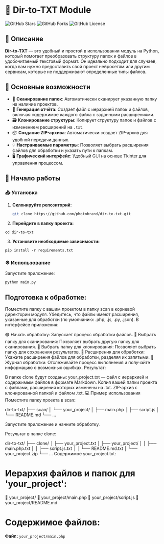 # 📁 Dir-to-TXT Module

![GitHub Stars](https://img.shields.io/github/stars/photobrand/dir-to-txt?style=social)
![GitHub Forks](https://img.shields.io/github/forks/photobrand/dir-to-txt?style=social)
![GitHub License](https://img.shields.io/github/license/photobrand/dir-to-txt)

## 📝 Описание

**Dir-to-TXT** — это удобный и простой в использовании модуль на Python, который помогает преобразовать структуру папок и файлов в удобочитаемый текстовый формат. Он идеально подходит для случаев, когда вам нужно предоставить свой проект нейросетям или другим сервисам, которые не поддерживают определенные типы файлов.

## 🎯 Основные возможности

- 📂 **Сканирование папок**: Автоматически сканирует указанную папку на наличие проектов.
- 📝 **Генерация отчёта**: Создает файл с иерархией папок и файлов, включая содержимое каждого файла с заданными расширениями.
- 🗃️ **Клонирование структуры**: Копирует структуру папок и файлов с изменением расширений на `.txt`.
- 📦 **Создание ZIP-архива**: Автоматически создает ZIP-архив для удобной передачи данных.
- 💡 **Настраиваемые параметры**: Позволяет выбрать расширения файлов для обработки и указать пути к папкам.
- 🖥️ **Графический интерфейс**: Удобный GUI на основе Tkinter для управления процессом.

## 🚀 Начало работы

### 📥 Установка

1. **Склонируйте репозиторий:**

   ```bash
   git clone https://github.com/photobrand/dir-to-txt.git

2. **Перейдите в папку проекта:**

`cd dir-to-txt`

3. **Установите необходимые зависимости:**

`pip install -r requirements.txt`

### ⚙️ Использование
Запустите приложение:

`python main.py`

## Подготовка к обработке:

Поместите папку с вашим проектом в папку scan в корневой директории модуля.
Убедитесь, что файлы имеют расширения, указанные для обработки (по умолчанию: .php, .js, .py, .json).
В интерфейсе приложения:

🟢 Начать обработку: Запускает процесс обработки файлов.
📂 Выбрать папку для сканирования: Позволяет выбрать другую папку для сканирования.
📁 Выбрать папку для клонирования: Позволяет выбрать папку для сохранения результатов.
📝 Расширения для обработки: Укажите расширения файлов для обработки, разделяя их запятыми.
📄 Журнал обработки: Отслеживайте процесс выполнения и получайте информацию о возможных ошибках.
Результат:

В папке clone будут созданы:
your_project.txt — файл с иерархией и содержимым файлов в формате Markdown.
Копия вашей папки проекта с файлами, расширения которых изменены на .txt.
ZIP-архив с клонированной папкой и файлом .txt.
💻 Пример использования
Поместите папку проекта в scan:

dir-to-txt/
├── scan/
│   └── your_project/
│       ├── main.php
│       ├── script.js
│       └── README.md
└── ...

Запустите приложение и начните обработку.

Результат в папке clone:

dir-to-txt/
├── clone/
│   ├── your_project.txt
│   ├── your_project/
│   │   ├── main.php.txt
│   │   ├── script.js.txt
│   │   └── README.md.txt
│   └── your_project.zip
└── ...
Содержимое your_project.txt:

# Иерархия файлов и папок для 'your_project':

📁 your_project/
📄 your_project/main.php
📄 your_project/script.js
📄 your_project/README.md

# Содержимое файлов:

**Файл:** 
`your_project/main.php`

<?php // Ваш PHP код здесь ``` --- **Файл:** `your_project/script.js` ``` // Ваш JavaScript код здесь ``` --- **Файл:** `your_project/README.md` ``` # Описание проекта ``` ```
📋 Требования
Python: версия 3.6 или выше.
Операционная система: Windows, macOS, Linux.
📦 Зависимости
tqdm — для отображения прогресса.

tkinter — для графического интерфейса (входит в стандартную библиотеку Python).

Установите зависимости с помощью:

pip install -r requirements.txt

🛠️ Конфигурация
Папка для сканирования: по умолчанию scan в корневом каталоге. Если папка не существует, она будет создана автоматически.
Папка для клонирования: по умолчанию clone в корневом каталоге. Если папка не существует, она будет создана автоматически.
Файл конфигурации: config.json, где вы можете настроить расширения и пути к папкам.
🌟 Особенности
Простой в использовании: Интуитивно понятный интерфейс, не требующий специальных знаний.
Гибкость: Легко настраивайте параметры под свои нужды.
Полезность для нейросетей: Формат выходного файла оптимизирован для чтения нейросетями.
🤝 Вклад
Будем рады вашему вкладу! Если вы нашли ошибку или у вас есть предложения по улучшению:

Создайте Issue на GitHub.
Сделайте Fork репозитория.
Внесите изменения и создайте Pull Request.
📄 Лицензия
Этот проект распространяется под лицензией MIT. Подробности см. в файле LICENSE.

👨‍💻 Автор: photobrand

📞 Контакты:
Email: support@pragma.by
GitHub: photobrand
